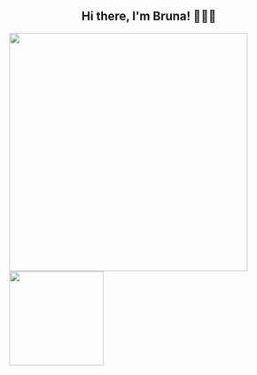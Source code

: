 <h2 align="center">Hi there, I'm Bruna! 👋👩‍💻 </h2>


<a href="https://github.com/romeiro-bru/github-readme-stats">
  <img width="430rem" align="center" src="https://github-readme-stats.vercel.app/api?username=romeiro-bru&show_icons=true&theme=cobalt" />
</a>

<a href="https://https://github.com/romeiro-bru/romeiro-bru&layout=compact">
  <img height="170rem" align="center" src="https://github-readme-stats.vercel.app/api/top-langs/?username=romeiro-bru&layout=compact&theme=cobalt&hide=Ruby" />
</a>

<!--
**romeiro-bru/romeiro-bru** is a ✨ _special_ ✨ repository because its `README.md` (this file) appears on your GitHub profile.

Here are some ideas to get you started:

- 🔭 I’m currently working on ...
- 🌱 I’m currently learning ...
- 👯 I’m looking to collaborate on ...
- 🤔 I’m looking for help with ...
- 💬 Ask me about ...
- 📫 How to reach me: ...
- 😄 Pronouns: ...
- ⚡ Fun fact: ...
-->
